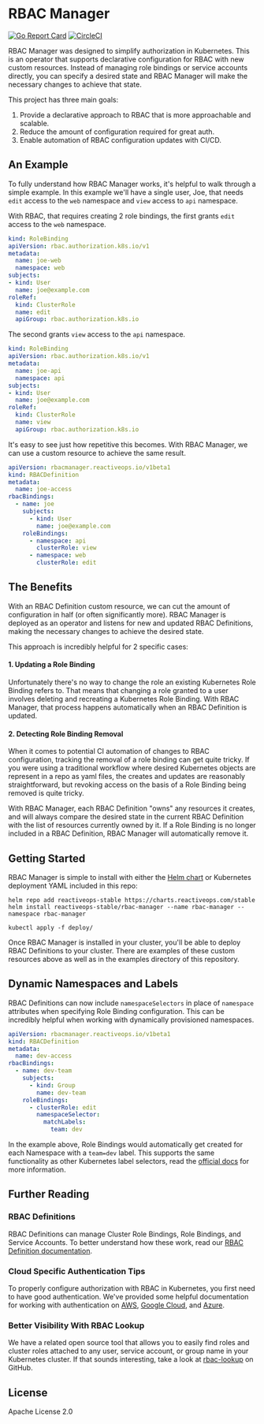 # RBAC Manager

[![Go Report Card](https://goreportcard.com/badge/github.com/reactiveops/rbac-manager)](https://goreportcard.com/report/github.com/reactiveops/rbac-manager) [![CircleCI](https://circleci.com/gh/reactiveops/rbac-manager.svg?style=svg)](https://circleci.com/gh/reactiveops/rbac-manager)

RBAC Manager was designed to simplify authorization in Kubernetes. This is an operator that supports declarative configuration for RBAC with new custom resources. Instead of managing role bindings or service accounts directly, you can specify a desired state and RBAC Manager will make the necessary changes to achieve that state.

This project has three main goals:

1. Provide a declarative approach to RBAC that is more approachable and scalable.
2. Reduce the amount of configuration required for great auth.
3. Enable automation of RBAC configuration updates with CI/CD.

## An Example
To fully understand how RBAC Manager works, it's helpful to walk through a simple example. In this example we'll have a single user, Joe, that needs `edit` access to the `web` namespace and `view` access to `api` namespace.

With RBAC, that requires creating 2 role bindings, the first grants `edit` access to the `web` namespace.
```yaml
kind: RoleBinding
apiVersion: rbac.authorization.k8s.io/v1
metadata:
  name: joe-web
  namespace: web
subjects:
- kind: User
  name: joe@example.com
roleRef:
  kind: ClusterRole
  name: edit
  apiGroup: rbac.authorization.k8s.io
```

The second grants `view` access to the `api` namespace.
```yaml
kind: RoleBinding
apiVersion: rbac.authorization.k8s.io/v1
metadata:
  name: joe-api
  namespace: api
subjects:
- kind: User
  name: joe@example.com
roleRef:
  kind: ClusterRole
  name: view
  apiGroup: rbac.authorization.k8s.io
```

It's easy to see just how repetitive this becomes. With RBAC Manager, we can use a custom resource to achieve the same result.
```yaml
apiVersion: rbacmanager.reactiveops.io/v1beta1
kind: RBACDefinition
metadata:
  name: joe-access
rbacBindings:
  - name: joe
    subjects:
      - kind: User
        name: joe@example.com
    roleBindings:
      - namespace: api
        clusterRole: view
      - namespace: web
        clusterRole: edit
```

## The Benefits
With an RBAC Definition custom resource, we can cut the amount of configuration in half (or often significantly more). RBAC Manager is deployed as an operator and listens for new and updated RBAC Definitions, making the necessary changes to achieve the desired state.

This approach is incredibly helpful for 2 specific cases:

#### 1. Updating a Role Binding
Unfortunately there's no way to change the role an existing Kubernetes Role Binding refers to. That means that changing a role granted to a user involves deleting and recreating a Kubernetes Role Binding. With RBAC Manager, that process happens automatically when an RBAC Definition is updated.

#### 2. Detecting Role Binding Removal
When it comes to potential CI automation of changes to RBAC configuration, tracking the removal of a role binding can get quite tricky. If you were using a traditional workflow where desired Kubernetes objects are represent in a repo as yaml files, the creates and updates are reasonably straightforward, but revoking access on the basis of a Role Binding being removed is quite tricky.

With RBAC Manager, each RBAC Definition "owns" any resources it creates, and will always compare the desired state in the current RBAC Definition with the list of resources currently owned by it. If a Role Binding is no longer included in a RBAC Definition, RBAC Manager will automatically remove it.

## Getting Started
RBAC Manager is simple to install with either the [Helm chart](https://github.com/reactiveops/charts/tree/master/stable/rbac-manager) or Kubernetes deployment YAML included in this repo:

```
helm repo add reactiveops-stable https://charts.reactiveops.com/stable
helm install reactiveops-stable/rbac-manager --name rbac-manager --namespace rbac-manager
```

```
kubectl apply -f deploy/
```

Once RBAC Manager is installed in your cluster, you'll be able to deploy RBAC Definitions to your cluster. There are examples of these custom resources above as well as in the examples directory of this repository.

## Dynamic Namespaces and Labels
RBAC Definitions can now include `namespaceSelectors` in place of `namespace` attributes when specifying Role Binding configuration. This can be incredibly helpful when working with dynamically provisioned namespaces.

```yaml
apiVersion: rbacmanager.reactiveops.io/v1beta1
kind: RBACDefinition
metadata:
  name: dev-access
rbacBindings:
  - name: dev-team
    subjects:
      - kind: Group
        name: dev-team
    roleBindings:
      - clusterRole: edit
        namespaceSelector:
          matchLabels:
            team: dev
```

In the example above, Role Bindings would automatically get created for each Namespace with a `team=dev` label. This supports the same functionality as other Kubernetes label selectors, read the [official docs](https://kubernetes.io/docs/concepts/overview/working-with-objects/labels/) for more information.

## Further Reading

### RBAC Definitions
RBAC Definitions can manage Cluster Role Bindings, Role Bindings, and Service Accounts. To better understand how these work, read our [RBAC Definition documentation](docs/rbacdefinitions.md).

### Cloud Specific Authentication Tips
To properly configure authorization with RBAC in Kubernetes, you first need to have good authentication. We've provided some helpful documentation for working with authentication on [AWS](docs/aws.md), [Google Cloud](docs/gke.md), and [Azure](docs/aks.md).

### Better Visibility With RBAC Lookup
We have a related open source tool that allows you to easily find roles and cluster roles attached to any user, service account, or group name in your Kubernetes cluster. If that sounds interesting, take a look at [rbac-lookup](https://github.com/reactiveops/rbac-lookup) on GitHub.

## License
Apache License 2.0
